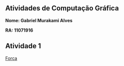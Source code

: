 ## Atividades de Computação Gráfica

**Nome: Gabriel Murakami Alves**

**RA: 11071916**

## Atividade 1
[Forca](https://github.com/gabriel-murakami/atividades-comp-grafica/tree/main/examples/forca)
